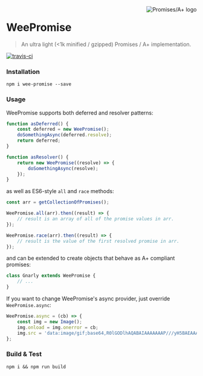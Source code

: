 <a href="https://promisesaplus.com/">
	<img src="https://promisesaplus.com/assets/logo-small.png" alt="Promises/A+ logo" title="Promises/A+ 1.0 compliant" align="right" />
</a>

WeePromise
===========
> An ultra light (<1k minified / gzipped) Promises / A+ implementation.

[![travis-ci](https://travis-ci.org/bernardmcmanus/wee-promise.svg)](https://travis-ci.org/bernardmcmanus/wee-promise)

### Installation

	npm i wee-promise --save

### Usage

WeePromise supports both deferred and resolver patterns:

```js
function asDeferred() {
	const deferred = new WeePromise();
	doSomethingAsync(deferred.resolve);
	return deferred;
}

function asResolver() {
	return new WeePromise((resolve) => {
		doSomethingAsync(resolve);
	});
}
```

as well as ES6-style `all` and `race` methods:

```js
const arr = getCollectionOfPromises();

WeePromise.all(arr).then((result) => {
	// result is an array of all of the promise values in arr.
});

WeePromise.race(arr).then((result) => {
	// result is the value of the first resolved promise in arr.
});
```

and can be extended to create objects that behave as A+ compliant promises:

```js
class Gnarly extends WeePromise {
	// ...
}
```

If you want to change WeePromise's async provider, just override `WeePromise.async`:

```js
WeePromise.async = (cb) => {
	const img = new Image();
	img.onload = img.onerror = cb;
	img.src = 'data:image/gif;base64,R0lGODlhAQABAIAAAAAAAP///yH5BAEAAAAALAAAAAABAAEAAAIBRAA7';
};
```

### Build & Test

	npm i && npm run build
